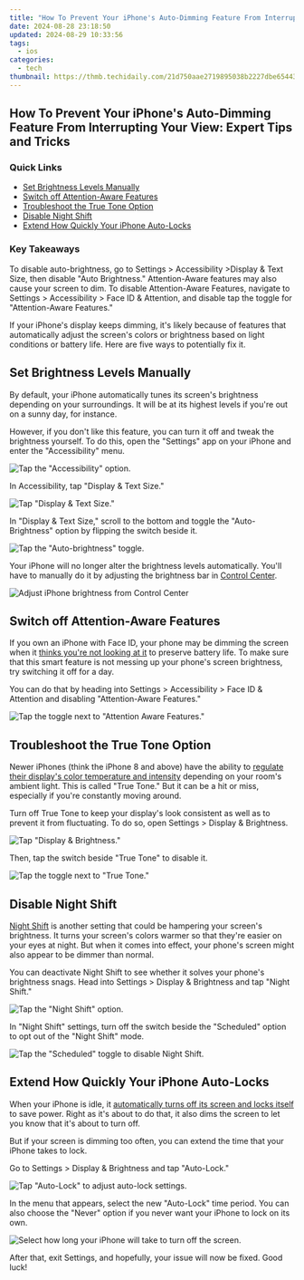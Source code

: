 ```yaml
---
title: "How To Prevent Your iPhone's Auto-Dimming Feature From Interrupting Your View: Expert Tips and Tricks"
date: 2024-08-28 23:18:50
updated: 2024-08-29 10:33:56
tags:
  - ios
categories:
  - tech
thumbnail: https://thmb.techidaily.com/21d750aae2719895038b2227dbe654436e7eab5cd169e60147ad8254a28d3e9b.jpg
---
```


## How To Prevent Your iPhone's Auto-Dimming Feature From Interrupting Your View: Expert Tips and Tricks

### Quick Links

* [Set Brightness Levels Manually](https://visual-screen-recording.techidaily.com/new-streamlining-video-communication-in-laptop-using-whatsapp-desktop-for-2024/)
* [Switch off Attention-Aware Features](https://on-screen-recording.techidaily.com/evaluating-the-leading-video-calling-platforms-for-tech-enthusiasts-for-2024/)
* [Troubleshoot the True Tone Option](https://win11-tips.techidaily.com/how-to-fine-tune-account-lockout-counter-after-failed-logins-on-windows-11-os/)
* [Disable Night Shift](https://screen-activity-recording.techidaily.com/in-2024-rhythm-and-pixels-recording-in-a-mac-studio/)
* [Extend How Quickly Your iPhone Auto-Locks](https://youtube-data.techidaily.com/king-the-secrets-of-successful-youtube-thumbnail-crafting-for-2024/)

### Key Takeaways

 To disable auto-brightness, go to Settings > Accessibility >Display & Text Size, then disable "Auto Brightness." Attention-Aware features may also cause your screen to dim. To disable Attention-Aware Features, navigate to Settings > Accessibility > Face ID & Attention, and disable tap the toggle for "Attention-Aware Features."

 If your iPhone's display keeps dimming, it's likely because of features that automatically adjust the screen's colors or brightness based on light conditions or battery life. Here are five ways to potentially fix it.

##  Set Brightness Levels Manually

 By default, your iPhone automatically tunes its screen's brightness depending on your surroundings. It will be at its highest levels if you're out on a sunny day, for instance.

 However, if you don't like this feature, you can turn it off and tweak the brightness yourself. To do this, open the "Settings" app on your iPhone and enter the "Accessibility" menu.

![Tap the "Accessibility" option.](https://static1.howtogeekimages.com/wordpress/wp-content/uploads/2023/11/1-tap-accessibility.png) 

 In Accessibility, tap "Display & Text Size."

![Tap "Display & Text Size."](https://static1.howtogeekimages.com/wordpress/wp-content/uploads/2023/11/2-display-and-text-size.png) 

 In "Display & Text Size," scroll to the bottom and toggle the "Auto-Brightness" option by flipping the switch beside it.

![Tap the "Auto-brightness" toggle.](https://static1.howtogeekimages.com/wordpress/wp-content/uploads/2023/11/3-auto-brightness.png) 

 Your iPhone will no longer alter the brightness levels automatically. You'll have to manually do it by adjusting the brightness bar in [Control Center](https://youtube-blog.techidaily.com/ring-how-tseries-harnesses-revenue-from-online-viewer-base-youtube/).

![Adjust iPhone brightness from Control Center](https://static1.howtogeekimages.com/wordpress/wp-content/uploads/2021/05/brightness-bar-control-centre-iphone.png) 

##  Switch off Attention-Aware Features

 If you own an iPhone with Face ID, your phone may be dimming the screen when it [thinks you're not looking at it](https://apple-account.techidaily.com/in-2024-how-to-reset-apple-id-and-apple-password-on-iphone-8-by-drfone-ios/) to preserve battery life. To make sure that this smart feature is not messing up your phone's screen brightness, try switching it off for a day.

 You can do that by heading into Settings > Accessibility > Face ID & Attention and disabling "Attention-Aware Features."

![Tap the toggle next to "Attention Aware Features."](https://static1.howtogeekimages.com/wordpress/wp-content/uploads/2023/11/attention-aware-features.png) 

##  Troubleshoot the True Tone Option

 Newer iPhones (think the iPhone 8 and above) have the ability to [regulate their display's color temperature and intensity](https://some-techniques.techidaily.com/2024-approved-how-to-elevate-your-iphone-photography-dive-into-hdr/) depending on your room's ambient light. This is called "True Tone." But it can be a hit or miss, especially if you're constantly moving around.

 Turn off True Tone to keep your display's look consistent as well as to prevent it from fluctuating. To do so, open Settings > Display & Brightness.

![Tap "Display & Brightness."](https://static1.howtogeekimages.com/wordpress/wp-content/uploads/2023/11/6-display-and-brightnesss.png) 

 Then, tap the switch beside "True Tone" to disable it.

![Tap the toggle next to "True Tone."](https://static1.howtogeekimages.com/wordpress/wp-content/uploads/2023/11/7-tap-true-tone.png) 

##  Disable Night Shift

[Night Shift](https://some-knowledge.techidaily.com/flicker-studio-the-complete-lightroom-alternatives-guide-for-2024/) is another setting that could be hampering your screen's brightness. It turns your screen's colors warmer so that they're easier on your eyes at night. But when it comes into effect, your phone's screen might also appear to be dimmer than normal.

 You can deactivate Night Shift to see whether it solves your phone's brightness snags. Head into Settings > Display & Brightness and tap "Night Shift."

![Tap the "Night Shift" option.](https://static1.howtogeekimages.com/wordpress/wp-content/uploads/2023/11/8-tap-night-shift.png) 

 In "Night Shift" settings, turn off the switch beside the "Scheduled" option to opt out of the "Night Shift" mode.

![Tap the "Scheduled" toggle to disable Night Shift.](https://static1.howtogeekimages.com/wordpress/wp-content/uploads/2023/11/9-tap-scheduled.png) 

##  Extend How Quickly Your iPhone Auto-Locks

 When your iPhone is idle, it [automatically turns off its screen and locks itself](https://facebook-video-recording.techidaily.com/updated-2024-approved-fundamental-constructs-in-creating-effective-fb-ad-copy/) to save power. Right as it's about to do that, it also dims the screen to let you know that it's about to turn off.

 But if your screen is dimming too often, you can extend the time that your iPhone takes to lock.

 Go to Settings > Display & Brightness and tap "Auto-Lock."

![Tap "Auto-Lock" to adjust auto-lock settings.](https://static1.howtogeekimages.com/wordpress/wp-content/uploads/2023/11/10-tap-auto-lock.png) 

 In the menu that appears, select the new "Auto-Lock" time period. You can also choose the "Never" option if you never want your iPhone to lock on its own.

![Select how long your iPhone will take to turn off the screen.](https://static1.howtogeekimages.com/wordpress/wp-content/uploads/2023/11/11-select-never.png) 

 After that, exit Settings, and hopefully, your issue will now be fixed. Good luck!

<ins class="adsbygoogle"
     style="display:block"
     data-ad-format="autorelaxed"
     data-ad-client="ca-pub-7571918770474297"
     data-ad-slot="1223367746"></ins>



<ins class="adsbygoogle"
     style="display:block"
     data-ad-client="ca-pub-7571918770474297"
     data-ad-slot="8358498916"
     data-ad-format="auto"
     data-full-width-responsive="true"></ins>
